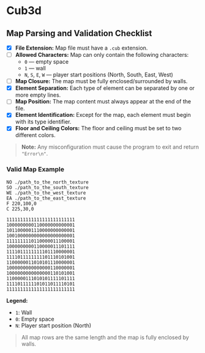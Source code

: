 # Cub3d

## Map Parsing and Validation Checklist

- [X] **File Extension:** Map file must have a `.cub` extension.
- [ ] **Allowed Characters:** Map can only contain the following characters:
    - `0` — empty space
    - `1` — wall
    - `N`, `S`, `E`, `W` — player start positions (North, South, East, West)
- [ ] **Map Closure:** The map must be fully enclosed/surrounded by walls.
- [X] **Element Separation:** Each type of element can be separated by one or more empty lines.
- [ ] **Map Position:** The map content must always appear at the end of the file.
- [X] **Element Identification:** Except for the map, each element must begin with its type identifier.
- [X] **Floor and Ceiling Colors:** The floor and ceiling must be set to two different colors.
> **Note:** Any misconfiguration must cause the program to exit and return `"Error\n"`.


### Valid Map Example

```text
NO ./path_to_the_north_texture
SO ./path_to_the_south_texture
WE ./path_to_the_west_texture
EA ./path_to_the_east_texture
F 220,100,0
C 225,30,0

1111111111111111111111111
1000000000110000000000001
1011000001110000000000001
1001000000000000000000001
1111111110110000011100001
1000000000110000011101111
1111011111111101110000001
1111011111111101110101001
1100000011010101110000001
1000000000000000110000001
1000000000000000110101001
1100000111010101111101111
1111011111101011011110101
1111111111111111111111111
```

**Legend:**
- `1`: Wall
- `0`: Empty space
- `N`: Player start position (North)

> All map rows are the same length and the map is fully enclosed by walls.
